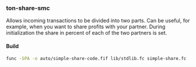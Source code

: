 ### ton-share-smc

Allows incoming transactions to be divided into two parts. Can be useful, for example, when you want to share profits with your partner. During initialization the share in percent of each of the two partners is set.

#### Build

```bash
func -SPA -o auto/simple-share-code.fif lib/stdlib.fc simple-share.fc
```